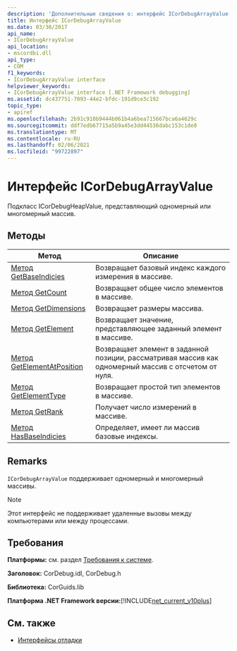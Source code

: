 ```yaml
---
description: 'Дополнительные сведения о: интерфейс ICorDebugArrayValue'
title: Интерфейс ICorDebugArrayValue
ms.date: 03/30/2017
api_name:
- ICorDebugArrayValue
api_location:
- mscordbi.dll
api_type:
- COM
f1_keywords:
- ICorDebugArrayValue interface
helpviewer_keywords:
- ICorDebugArrayValue interface [.NET Framework debugging]
ms.assetid: dc437751-7093-44e2-bfdc-191d9ce3c192
topic_type:
- apiref
ms.openlocfilehash: 2b91c910b9444b061b4a6bea715667bca6a4629c
ms.sourcegitcommit: ddf7edb67715a5b9a45e3dd44536dabc153c1de0
ms.translationtype: MT
ms.contentlocale: ru-RU
ms.lasthandoff: 02/06/2021
ms.locfileid: "99722897"
---
```

# <a name="icordebugarrayvalue-interface"></a>Интерфейс ICorDebugArrayValue

Подкласс ICorDebugHeapValue, представляющий одномерный или многомерный массив.  
  
## <a name="methods"></a>Методы  
  
|Метод|Описание|  
|------------|-----------------|  
|[Метод GetBaseIndicies](icordebugarrayvalue-getbaseindicies-method.md)|Возвращает базовый индекс каждого измерения в массиве.|  
|[Метод GetCount](icordebugarrayvalue-getcount-method.md)|Возвращает общее число элементов в массиве.|  
|[Метод GetDimensions](icordebugarrayvalue-getdimensions-method.md)|Возвращает размеры массива.|  
|[Метод GetElement](icordebugarrayvalue-getelement-method.md)|Возвращает значение, представляющее заданный элемент в массиве.|  
|[Метод GetElementAtPosition](icordebugarrayvalue-getelementatposition-method.md)|Возвращает элемент в заданной позиции, рассматривая массив как одномерный массив с отсчетом от нуля.|  
|[Метод GetElementType](icordebugarrayvalue-getelementtype-method.md)|Возвращает простой тип элементов в массиве.|  
|[Метод GetRank](icordebugarrayvalue-getrank-method.md)|Получает число измерений в массиве.|  
|[Метод HasBaseIndicies](icordebugarrayvalue-hasbaseindicies-method.md)|Определяет, имеет ли массив базовые индексы.|  
  
## <a name="remarks"></a>Remarks  

 `ICorDebugArrayValue` поддерживает одномерный и многомерный массивы.  
  
> [!NOTE]
> Этот интерфейс не поддерживает удаленные вызовы между компьютерами или между процессами.  
  
## <a name="requirements"></a>Требования  

 **Платформы:** см. раздел [Требования к системе](../../get-started/system-requirements.md).  
  
 **Заголовок:** CorDebug.idl, CorDebug.h  
  
 **Библиотека:** CorGuids.lib  
  
 **Платформа .NET Framework версии:**[!INCLUDE[net_current_v10plus](../../../../includes/net-current-v10plus-md.md)]  
  
## <a name="see-also"></a>См. также

- [Интерфейсы отладки](debugging-interfaces.md)
